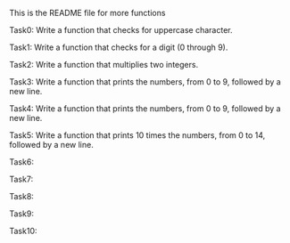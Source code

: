 This is the README file for more functions

Task0: Write a function that checks for uppercase character.

Task1: Write a function that checks for a digit (0 through 9).

Task2: Write a function that multiplies two integers.

Task3: Write a function that prints the numbers, from 0 to 9, followed by a new line.

Task4: Write a function that prints the numbers, from 0 to 9, followed by a new line.

Task5: Write a function that prints 10 times the numbers, from 0 to 14, followed by a new line.

Task6:

Task7:

Task8:

Task9:

Task10: 